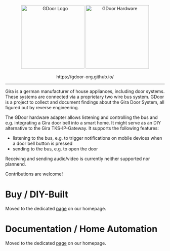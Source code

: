 <p align="center">
<img src="https://gdoor-org.github.io/assets/images/logo.png" alt="GDoor Logo" width=200>
<img src="https://gdoor-org.github.io/assets/images/doc-3d.png" alt="GDoor Hardware" width=200>
</p>
<p align="center">
  https://gdoor-org.github.io/
</p>

_________________

Gira is a german manufacturer of house appliances, including door systems.
These systems are connected via a proprietary two wire bus system.
GDoor is a project to collect and document findings about the Gira Door System, all figured out by reverse engineering.

The GDoor hardware adapter allows listening and controlling the bus and e.g. integrating a Gira door bell into a smart home. It might serve as an DIY alternative to the Gira TKS-IP-Gateway. It supports the following features:

- listening to the bus, e.g. to trigger notifications on mobile devices when a door bell button is pressed
- sending to the bus, e.g. to open the door

Receiving and sending audio/video is currently neither supported nor plannend.

Contributions are welcome!

# Buy / DIY-Built
Moved to the dedicated [page](https://gdoor-org.github.io/buy.html) on our homepage.

# Documentation / Home Automation
Moved to the dedicated [page](https://gdoor-org.github.io/documentation/getting-started.html) on our homepage.